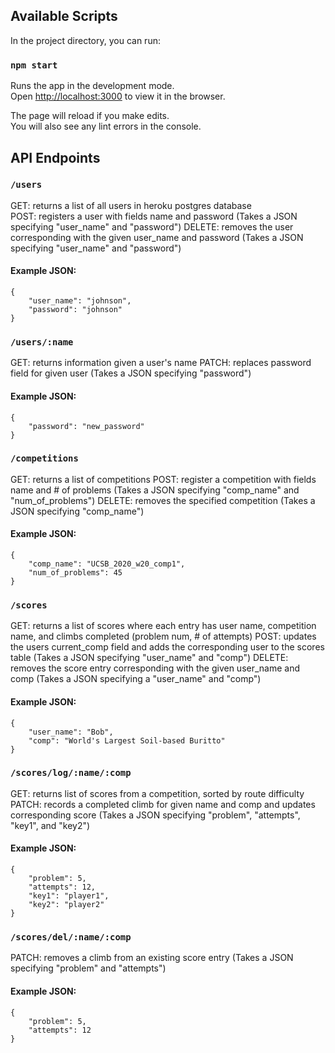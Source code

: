 ## Available Scripts

In the project directory, you can run:

### `npm start`

Runs the app in the development mode.<br />
Open [http://localhost:3000](http://localhost:3000) to view it in the browser.

The page will reload if you make edits.<br />
You will also see any lint errors in the console.

## API Endpoints

### `/users`

GET: returns a list of all users in heroku postgres database<br />
POST: registers a user with fields name and password (Takes a JSON specifying "user_name" and "password")
DELETE: removes the user corresponding with the given user_name and password (Takes a JSON specifying "user_name" and "password")

#### Example JSON:
```
{
    "user_name": "johnson",
    "password": "johnson"
}
```


### `/users/:name`

GET: returns information given a user's name
PATCH: replaces password field for given user (Takes a JSON specifying "password")

#### Example JSON:
```
{
    "password": "new_password"
}
```

### `/competitions`

GET: returns a list of competitions
POST: register a competition with fields name and # of problems (Takes a JSON specifying "comp_name" and "num_of_problems")
DELETE: removes the specified competition (Takes a JSON specifying "comp_name")

#### Example JSON:
```
{
    "comp_name": "UCSB_2020_w20_comp1",
    "num_of_problems": 45 
}
```

### `/scores`

GET: returns a list of scores where each entry has user name, competition name, and climbs completed (problem num, # of attempts)
POST: updates the users current_comp field and adds the corresponding user to the scores table (Takes a JSON specifying "user_name" and "comp")
DELETE: removes the score entry corresponding with the given user_name and comp (Takes a JSON specifying a "user_name" and "comp")

#### Example JSON:
```
{
    "user_name": "Bob",
    "comp": "World's Largest Soil-based Buritto"
}
```

### `/scores/log/:name/:comp`

GET: returns list of scores from a competition, sorted by route difficulty
PATCH: records a completed climb for given name and comp and updates corresponding score (Takes a JSON specifying "problem", "attempts", "key1", and "key2")

#### Example JSON:
```
{
    "problem": 5,
    "attempts": 12,
    "key1": "player1",
    "key2": "player2"
}
```

### `/scores/del/:name/:comp`

PATCH: removes a climb from an existing score entry (Takes a JSON specifying "problem" and "attempts")

#### Example JSON:
```
{
    "problem": 5,
    "attempts": 12
}
```
